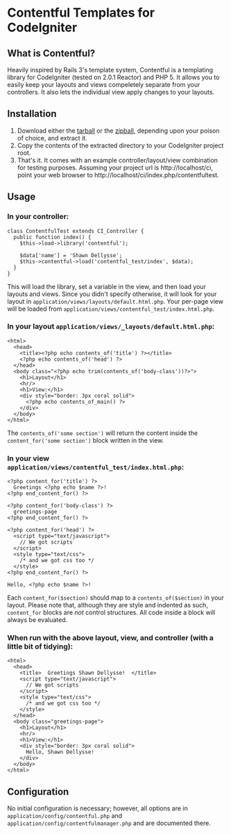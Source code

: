 Contentful Templates for CodeIgniter
====================================
What is Contentful?
-------------------

Heavily inspired by Rails 3's template system, Contentful is a templating
library for CodeIgniter (tested on 2.0.1 Reactor) and PHP 5. It allows you
to easily keep your layouts and views compeletely separate from your
controllers. It also lets the individual view apply changes to your layouts.

Installation
------------

1. Download either the [tarball][1] or the [zipball][2],
   depending upon your poison of choice, and extract it.
2. Copy the contents of the extracted directory to your CodeIgniter project
   root.
3. That's it. It comes with an example controller/layout/view combination for
   testing purposes. Assuming your project url is http://localhost/ci,
   point your web browser to http://localhost/ci/index.php/contentfultest.

Usage
-----

### In your controller:

    class ContentfulTest extends CI_Controller {
      public function index() {
        $this->load->library('contentful');

        $data['name'] = 'Shawn Dellysse';
        $this->contentful->load('contentful_test/index', $data);
      }
    }

  This will load the library, set a variable in the view, and then load your
  layouts and views. Since you didn't specify otherwise, it will look for your
  layout in `application/views/layouts/default.html.php`. Your per-page view
  will be loaded from `application/views/contentful_test/index.html.php`.

### In your layout `application/views/_layouts/default.html.php`:

    <html>
      <head>
        <title><?php echo contents_of('title') ?></title>
        <?php echo contents_of('head') ?>
      </head>
      <body class="<?php echo trim(contents_of('body-class'))?>">
        <h1>Layout</h1>
        <hr/>
        <h1>View:</h1>
        <div style="border: 3px coral solid">
          <?php echo contents_of_main() ?>
        </div>
      </body>
    </html>

  The `contents_of('some section')` will return the content inside the `content_for('some section')` block
  written in the view.

### In your view `application/views/contentful_test/index.html.php`:

    <?php content_for('title') ?>
      Greetings <?php echo $name ?>!
    <?php end_content_for() ?>

    <?php content_for('body-class') ?>
      greetings-page
    <?php end_content_for() ?>

    <?php content_for('head') ?>
      <script type="text/javascript">
        // We got scripts
      </script>
      <style type="text/css">
        /* and we got css too */
      </style>
    <?php end_content_for() ?>

    Hello, <?php echo $name ?>!

  Each `content_for($section)` should map to a `contents_of($section)` in your
  layout. Please note that, although they are style and indented as such,
  `content_for` blocks are *not* control structures. All code inside a
  block will always be evaluated.

### When run with the above layout, view, and controller (with a little bit of tidying):
    <html>
      <head>
        <title>  Greetings Shawn Dellysse!  </title>
        <script type="text/javascript">
          // We got scripts
        </script>
        <style type="text/css">
          /* and we got css too */
        </style>
      </head>
      <body class="greetings-page">
        <h1>Layout</h1>
        <hr/>
        <h1>View:</h1>
        <div style="border: 3px coral solid">
          Hello, Shawn Dellysse!
        </div>
      </body>
    </html>

Configuration
-------------

No initial configuration is necessary; however, all options are in `application/config/contentful.php` and
`application/config/contentfulmanager.php` and are documented there.


[1]: https://github.com/shawndellysse/codeigniter-contentful/tarball/master
[2]: https://github.com/shawndellysse/codeigniter-contentful/zipball/master
